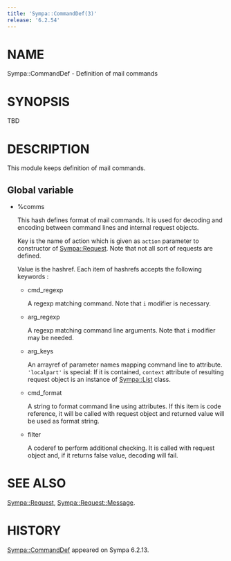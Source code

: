 ```yaml
---
title: 'Sympa::CommandDef(3)'
release: '6.2.54'
---
```


# NAME

Sympa::CommandDef - Definition of mail commands

# SYNOPSIS

TBD

# DESCRIPTION

This module keeps definition of mail commands.

## Global variable

- %comms

    This hash defines format of mail commands.
    It is used for decoding and encoding between command lines and internal
    request objects.

    Key is the name of action which is given as `action` parameter to constructor
    of [Sympa::Request](./Sympa-Request.3.md).
    Note that not all sort of requests are defined.

    Value is the hashref.
    Each item of hashrefs accepts the following keywords :

    - cmd\_regexp

        A regexp matching command.
        Note that `i` modifier is necessary.

    - arg\_regexp

        A regexp matching command line arguments.
        Note that `i` modifier may be needed.

    - arg\_keys

        An arrayref of parameter names mapping command line to attribute.
        `'localpart'` is special:
        If it is contained, `context` attribute of resulting request object is
        an instance of [Sympa::List](./Sympa-List.3.md) class.

    - cmd\_format

        A string to format command line using attributes.
        If this item is code reference, it will be called with request object
        and returned value will be used as format string.

    - filter

        A coderef to perform additional checking.
        It is called with request object and, if it returns false value,
        decoding will fail.

# SEE ALSO

[Sympa::Request](./Sympa-Request.3.md), [Sympa::Request::Message](./Sympa-Request-Message.3.md).

# HISTORY

[Sympa::CommandDef](./Sympa-CommandDef.3.md) appeared on Sympa 6.2.13.
